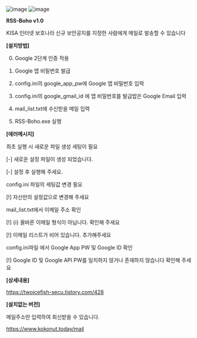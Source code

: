 
![image](https://user-images.githubusercontent.com/29951014/178906382-3e66636b-2ba7-467f-8dd5-97a925e0728d.png)
![image](https://user-images.githubusercontent.com/29951014/178906542-00f4b4a4-5023-467e-a779-bd3ff85dbcbe.png)


**RSS-Boho v1.0**

KISA 인터넷 보호나라 신규 보안공지를 지정한 사람에게 메일로 발송할 수 있습니다

**[설치방법]**

0. Google 2단계 인증 적용

1. Google 앱 비밀번호 발급

2. config.ini의 google_app_pw에 Google 앱 비밀번호 입력

3. config.ini의 google_gmail_id 에 앱 비밀번호를 발급밥은 Google Email 입력

4. mail_list.txt에 수신받을 메일 입력

5. RSS-Boho.exe 실행

**[에러메시지]**

최초 실행 시 새로운 파일 생성 세팅이 필요


[-] 새로운 설정 파일이 생성 되었습니다.

[-] 설정 후 실행해 주세요.

config.ini 파일의 세팅값 변경 필요


[!] 자신만의 설정값으로 변경해 주세요

mail_list.txt에서 이메일 주소 확인


[!] {i} 올바른 이메일 형식이 아닙니다. 확인해 주세요

[!] 이메일 리스트가 비어 있습니다. 추가해주세요

config.ini파일 에서 Google App PW 및 Google ID 확인


[!] Google ID 및 Google API PW를 일치하지 않거나 존재하지 않습니다 확인해 주세요


**[상세내용]**


https://twoicefish-secu.tistory.com/428


**[설치없는 버전]**

메일주소만 입력하여 회신받을 수 있습니다.

https://www.kokonut.today/mail
